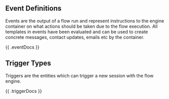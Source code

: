 ## Event Definitions

Events are the output of a flow run and represent instructions to the engine container on what actions should be taken due to the flow execution.
All templates in events have been evaluated and can be used to create concrete messages, contact updates, emails etc by the container.

<div class="events">
{{ .eventDocs }}
</div>

## Trigger Types

Triggers are the entities which can trigger a new session with the flow engine.

<div class="triggers">
{{ .triggerDocs }}
</div>
